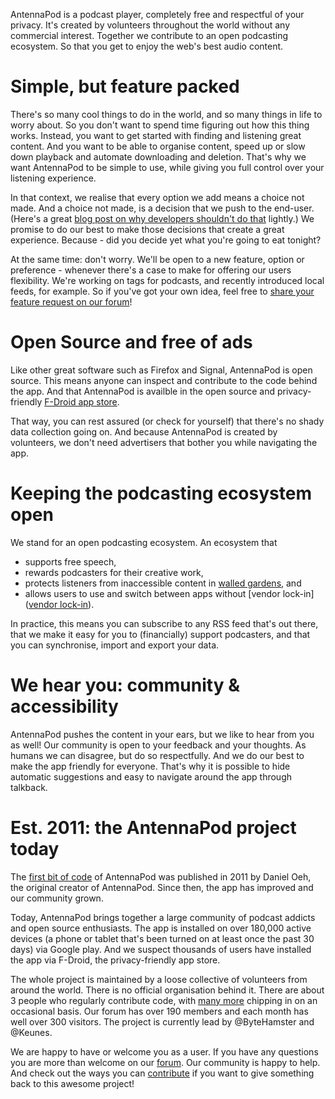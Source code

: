 AntennaPod is a podcast player, completely free and respectful of your privacy. It's created by volunteers throughout the world without any commercial interest. Together we contribute to an open podcasting ecosystem. So that you get to enjoy the web's best audio content.

# Simple, but feature packed
There's so many cool things to do in the world, and so many things in life to worry about. So you don't want to spend time figuring out how this thing works. Instead, you want to get started with finding and listening great content. And you want to be able to organise content, speed up or slow down playback and automate downloading and deletion. That's why we want AntennaPod to be simple to use, while giving you full control over your listening experience. 

In that context, we realise that every option we add means a choice not made. And a choice not made, is a decision that we push to the end-user. (Here's a great [blog post on why developers shouldn't do that](http://neugierig.org/software/blog/2018/07/options.html) lightly.) We promise to do our best to make those decisions that create a great experience. Because - did you decide yet what you're going to eat tonight?

At the same time: don't worry. We'll be open to a new feature, option or preference - whenever there's a case to make for offering our users flexibility. We're working on tags for podcasts, and recently introduced local feeds, for example. So if you've got your own idea, feel free to [share your feature request on our forum](https://forum.antennapod.org/c/feature-request)!

# Open Source and free of ads
Like other great software such as Firefox and Signal, AntennaPod is open source. This means anyone can inspect and contribute to the code behind the app. And that AntennaPod is availble in the open source and privacy-friendly [F-Droid app store](https://www.f-droid.org/packages/de.danoeh.antennapod/).

That way, you can rest assured (or check for yourself) that there's no shady data collection going on. And because AntennaPod is created by volunteers, we don't need advertisers that bother you while navigating the app.

# Keeping the podcasting ecosystem open
We stand for an open podcasting ecosystem. An ecosystem that
* supports free speech, 
* rewards podcasters for their creative work, 
* protects listeners from inaccessible content in [walled gardens](https://en.wikipedia.org/wiki/Walled_garden_(technology)), and 
* allows users to use and switch between apps without [vendor lock-in]([vendor lock-in](https://en.wikipedia.org/wiki/Vendor_lock-in)).

In practice, this means you can subscribe to any RSS feed that's out there, that we make it easy for you to (financially) support podcasters, and that you can synchronise, import and export your data.

# We hear you: community & accessibility
AntennaPod pushes the content in your ears, but we like to hear from you as well! Our community is open to your feedback and your thoughts. As humans we can disagree, but do so respectfully. And we do our best to make the app friendly for everyone. That's why it is possible to hide automatic suggestions and easy to navigate around the app through talkback.

# Est. 2011: the AntennaPod project today
The [first bit of code](https://github.com/AntennaPod/AntennaPod/commit/c9283f09dced6f156e13675ef4c13ebeb20cb9e5) of AntennaPod was published in 2011 by Daniel Oeh, the original creator of AntennaPod. Since then, the app has improved and our community grown.

Today, AntennaPod brings together a large community of podcast addicts and open source enthusiasts. The app is installed on over 180,000 active devices (a phone or tablet that's been turned on at least once the past 30 days) via Google play. And we suspect thousands of users have installed the app via F-Droid, the privacy-friendly app store.

The whole project is maintained by a loose collective of volunteers from around the world. There is no official organisation behind it. There are about 3 people who regularly contribute code, with [many more](https://github.com/AntennaPod/AntennaPod/graphs/contributors) chipping in on an occasional basis. Our forum has over 190 members and each month has well over 300 visitors. The project is currently lead by @ByteHamster and @Keunes.

We are happy to have or welcome you as a user. If you have any questions you are more than welcome on our [forum](https://forum.antennapod.org). Our community is happy to help. And check out the ways you can [contribute](/contribute/) if you want to give something back to this awesome project!
